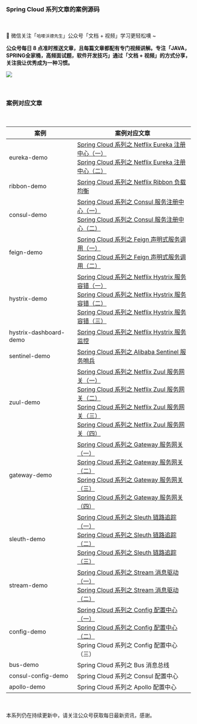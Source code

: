 ### Spring Cloud 系列文章的案例源码

　　

📢 微信关注「`哈喽沃德先生`」公众号「文档 + 视频」学习更轻松噢 ~

**公众号每日 8 点准时推送文章，且每篇文章都配有专门视频讲解。专注「JAVA，SPRING全家桶，高频面试题，软件开发技巧」通过「文档 + 视频」的方式分享，关注我让优秀成为一种习惯。**

<img src="https://mrhelloworld.com/resources/mrhelloworld/qrcode/OfficialAccounts500-500.gif">

　　

### 案例对应文章

　　

| 案例                   | 案例对应文章                                                 |
| ---------------------- | ------------------------------------------------------------ |
| eureka-demo            | [Spring Cloud 系列之 Netflix Eureka 注册中心（一）](https://mp.weixin.qq.com/s?__biz=MzA4MDEwNTI1NA==&mid=2459057320&idx=1&sn=ed387ec510aa03c0026d2a2f73655f50&scene=19#wechat_redirect)<br/>[Spring Cloud 系列之 Netflix Eureka 注册中心（二）](https://mp.weixin.qq.com/s?__biz=MzA4MDEwNTI1NA==&mid=2459057341&idx=1&sn=f36e1cfe8d91961613714a2355e10cde&scene=19#wechat_redirect) |
| ribbon-demo            | [Spring Cloud 系列之 Netflix Ribbon 负载均衡](https://mp.weixin.qq.com/s?__biz=MzA4MDEwNTI1NA==&mid=2459057373&idx=1&sn=abe835a20fae538db332643c82712496&scene=19#wechat_redirect) |
| consul-demo            | [Spring Cloud 系列之 Consul 服务注册中心（一）](https://mp.weixin.qq.com/s?__biz=MzA4MDEwNTI1NA==&mid=2459057450&idx=1&sn=1ebc732dfa2cfcaf5649075c8254b240&scene=19#wechat_redirect)<br/>[Spring Cloud 系列之 Consul 服务注册中心（二）](https://mp.weixin.qq.com/s?__biz=MzA4MDEwNTI1NA==&mid=2459057510&idx=1&sn=bbbbb5637af8b12a2cb0fe255a68dd25&scene=19#wechat_redirect) |
| feign-demo             | [Spring Cloud 系列之 Feign 声明式服务调用（一）](https://mp.weixin.qq.com/s?__biz=MzA4MDEwNTI1NA==&mid=2459057512&idx=1&sn=43e1d64f74ced1982c155853c9dacf82&scene=19#wechat_redirect)<br/>[Spring Cloud 系列之 Feign 声明式服务调用（二）](https://mp.weixin.qq.com/s?__biz=MzA4MDEwNTI1NA==&mid=2459057514&idx=1&sn=ebd8a6b737b39a568b7110f7dedc5fec&scene=19#wechat_redirect) |
| hystrix-demo           | [Spring Cloud 系列之 Netflix Hystrix 服务容错（一）](https://mp.weixin.qq.com/s?__biz=MzA4MDEwNTI1NA==&mid=2459057555&idx=1&sn=6a1a9d1c1e7072151b75f23638561fa6&scene=19#wechat_redirect)<br/>[Spring Cloud 系列之 Netflix Hystrix 服务容错（二）](https://mp.weixin.qq.com/s?__biz=MzA4MDEwNTI1NA==&mid=2459057620&idx=1&sn=1ab29c1e5b99413310f57587ea56905b&scene=19#wechat_redirect)<br/>[Spring Cloud 系列之 Netflix Hystrix 服务容错（三）](https://mp.weixin.qq.com/s?__biz=MzA4MDEwNTI1NA==&mid=2459057622&idx=1&sn=d02f038f0d6065b196768fe1b2a8d784&scene=19#wechat_redirect) |
| hystrix-dashboard-demo | [Spring Cloud 系列之 Netflix Hystrix 服务监控](https://mp.weixin.qq.com/s?__biz=MzA4MDEwNTI1NA==&mid=2459057624&idx=1&sn=4946b412f8d0c77c19b325cd361b693f&scene=19#wechat_redirect) |
| sentinel-demo          | [Spring Cloud 系列之 Alibaba Sentinel 服务哨兵](https://mp.weixin.qq.com/s?__biz=MzA4MDEwNTI1NA==&mid=2459057627&idx=1&sn=2c4b1d9d98b6ea847face29de41d3872&scene=19#wechat_redirect) |
| zuul-demo              | [Spring Cloud 系列之 Netflix Zuul 服务网关（一）](https://mp.weixin.qq.com/s?__biz=MzA4MDEwNTI1NA==&mid=2459057658&idx=1&sn=d6f5b2353bacb9deee0a3a4f53c4dd80&scene=19#wechat_redirect)<br/>[Spring Cloud 系列之 Netflix Zuul 服务网关（二）](https://mp.weixin.qq.com/s?__biz=MzA4MDEwNTI1NA==&mid=2459057675&idx=1&sn=5cb0d651f8a40e8a4c32470d248fa04b&scene=19#wechat_redirect)<br/>[Spring Cloud 系列之 Netflix Zuul 服务网关（三）](https://mp.weixin.qq.com/s?__biz=MzA4MDEwNTI1NA==&mid=2459057719&idx=1&sn=69fd486d146dd1efb3a747669315706b&scene=19#wechat_redirect)<br/>[Spring Cloud 系列之 Netflix Zuul 服务网关（四）](https://mp.weixin.qq.com/s?__biz=MzA4MDEwNTI1NA==&mid=2459057720&idx=1&sn=32abdc5d5d3952e77c362398d9a0e735&scene=19#wechat_redirect) |
| gateway-demo           | [Spring Cloud 系列之 Gateway 服务网关（一）](https://mp.weixin.qq.com/s?__biz=MzA4MDEwNTI1NA==&mid=2459057813&idx=1&sn=14a1fb3fa73bd75e336ce11d94829f64&scene=19#wechat_redirect)<br/>[Spring Cloud 系列之 Gateway 服务网关（二）](https://mp.weixin.qq.com/s?__biz=MzA4MDEwNTI1NA==&mid=2459057814&idx=1&sn=def6319b6ae1bfda5dddf1efe5afeed9&scene=19#wechat_redirect)<br/>[Spring Cloud 系列之 Gateway 服务网关（三）](https://mp.weixin.qq.com/s?__biz=MzA4MDEwNTI1NA==&mid=2459057816&idx=1&sn=98d89efef671ef8637948968e3ad3e32&scene=19#wechat_redirect)<br/>[Spring Cloud 系列之 Gateway 服务网关（四）](https://mp.weixin.qq.com/s?__biz=MzA4MDEwNTI1NA==&mid=2459057819&idx=1&sn=69f7718f2f719d97c4634622c6d8925a&scene=19#wechat_redirect) |
| sleuth-demo            | [Spring Cloud 系列之 Sleuth 链路追踪（一）](https://mp.weixin.qq.com/s?__biz=MzA4MDEwNTI1NA==&mid=2459057900&idx=1&sn=f65a8d8e88f21c0857369a6a514f623e&scene=19#wechat_redirect)<br/>[Spring Cloud 系列之 Sleuth 链路追踪（二）](https://mp.weixin.qq.com/s?__biz=MzA4MDEwNTI1NA==&mid=2459057902&idx=1&sn=7279a8f8417c0cd1da89e13254069212&scene=19#wechat_redirect)<br/>[Spring Cloud 系列之 Sleuth 链路追踪（三）](https://mp.weixin.qq.com/s?__biz=MzA4MDEwNTI1NA==&mid=2459057904&idx=1&sn=d561a6e21ce74b56a188c366bf300e1f&scene=19#wechat_redirect) |
| stream-demo            | [Spring Cloud 系列之 Stream 消息驱动（一）](https://mp.weixin.qq.com/s?__biz=MzA4MDEwNTI1NA==&mid=2459057909&idx=1&sn=f10faccd11b61ddb5bc6c2d1b5b25ed4&scene=19#wechat_redirect)<br/>[Spring Cloud 系列之 Stream 消息驱动（二）](https://mp.weixin.qq.com/s?__biz=MzA4MDEwNTI1NA==&mid=2459057911&idx=1&sn=fcdec5908ea36691f651b7d61c8a0012&scene=19#wechat_redirect) |
| config-demo            | [Spring Cloud 系列之 Config 配置中心（一）](https://mp.weixin.qq.com/s?__biz=MzA4MDEwNTI1NA==&mid=2459058054&idx=1&sn=20e74f883b007b00000121126bdbe40e&scene=19#wechat_redirect)<br/>[Spring Cloud 系列之 Config 配置中心（二）](https://mp.weixin.qq.com/s?__biz=MzA4MDEwNTI1NA==&mid=2459058058&idx=1&sn=4eb413fab814f6c710c818fe23fca2b8&scene=19#wechat_redirect)<br/>Spring Cloud 系列之 Config 配置中心（三） |
| bus-demo               | Spring Cloud 系列之 Bus 消息总线                             |
| consul-config-demo     | Spring Cloud 系列之 Consul 配置中心                          |
| apollo-demo            | Spring Cloud 系列之 Apollo 配置中心                          |

　　

本系列仍在持续更新中，请关注公众号获取每日最新资讯，感谢。

　　

